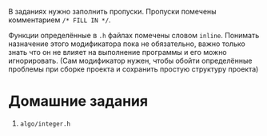 В заданиях нужно заполнить пропуски. Пропуски помечены комментарием
`/* FILL IN */`.

Функции определённые в `.h` файлах помечены словом `inline`. Понимать
назначение этого модификатора пока не обязательно, важно только знать что он не
влияет на выполнение программы и его можно игнорировать. (Сам модификатор
нужен, чтобы обойти определённые проблемы при сборке проекта и сохранить простую
структуру проекта)

# Домашние задания

1. `algo/integer.h`
